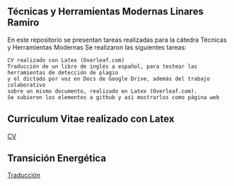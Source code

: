 
## Técnicas y Herramientas Modernas Linares Ramiro

En este repositorio se presentan tareas realizadas para la cátedra Técnicas y Herramientas Modernas
Se realizaron las siguientes tareas:

    CV realizado con Latex (Overleaf.com)
    Traducción de un libro de inglés a español, para testear las herramientas de detección de plagio 
    y el dictado por voz en Docs de Google Drive, además del trabajo colaborativo 
    sobre un mismo documento, realizado en Latex (Overleaf.com).
    Se subieron los elementos a github y asi mostrarlos como página web



## Curriculum Vitae realizado con Latex

[CV](https://github.com/25ramy/TyHM-Linares/blob/main/web/CV%20Linares%20Ramiro/CV_RamiroLinares.pdf)


## Transición Energética

[Traducción](https://github.com/25ramy/TyHM-Linares/blob/main/web/Traduccion%20Capitulo%20Linares%20Ramiro/Tecnicas_y_Herramientas_Modernas___Transici_n_Energ_tica_Linares_Ramiro.pdf)
